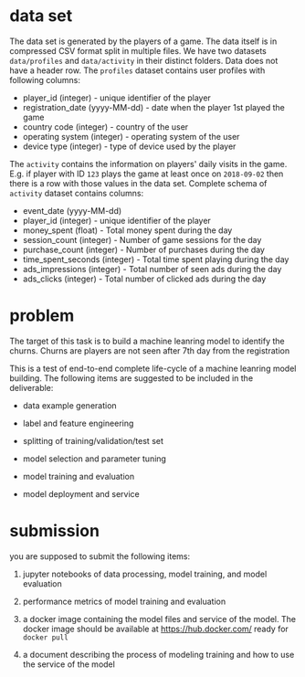 # data set

The data set is generated by the players of a game. The data itself is in compressed CSV format split in multiple files. We have two datasets ```data/profiles``` and ```data/activity``` in their distinct folders. Data does not have a header row. The ```profiles``` dataset contains user profiles with following columns:

* player_id (integer) - unique identifier of the player
* registration_date (yyyy-MM-dd) - date when the player 1st played the game
* country code (integer) - country of the user
* operating system (integer) - operating system of the user
* device type (integer) - type of device used by the player

The ```activity``` contains the information on players' daily visits in the game. E.g. if player with ID ```123``` plays the game at least once on ```2018-09-02``` then there is a row with those values in the data set.
Complete schema of ```activity``` dataset contains columns:

* event_date (yyyy-MM-dd) 
* player_id (integer) - unique identifier of the player
* money_spent (float) - Total money spent during the day
* session_count (integer) - Number of game sessions for the day
* purchase_count (integer) - Number of purchases during the day
* time_spent_seconds (integer) - Total time spent playing during the day
* ads_impressions (integer) - Total number of seen ads during the day
* ads_clicks (integer) - Total number of clicked ads during the day


# problem

The target of this task is to build a machine leanring model to identify the churns. Churns are players are not seen after 7th day from the registration

This is a test of end-to-end complete life-cycle of a machine leanring model building. The following items are suggested to be included in the deliverable:

* data example generation

* label and feature engineering

* splitting of training/validation/test set

* model selection and parameter tuning

* model training and evaluation 

* model deployment and service

# submission

you are supposed to submit the following items:

1. jupyter notebooks of data processing, model training, and model evaluation

2. performance metrics of model training and evaluation 

3. a docker image containing the model files and service of the model. The docker image should be available at https://hub.docker.com/ ready for ```docker pull```

4. a document describing the process of modeling training and how to use the service of the model 
